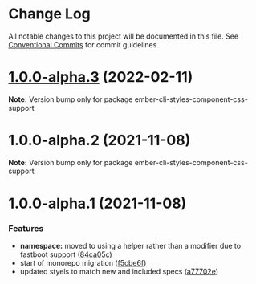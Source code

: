 # Change Log

All notable changes to this project will be documented in this file.
See [Conventional Commits](https://conventionalcommits.org) for commit guidelines.

# [1.0.0-alpha.3](https://github.com/webark/ember-cli-styles/compare/ember-cli-styles-component-css-support@1.0.0-alpha.2...ember-cli-styles-component-css-support@1.0.0-alpha.3) (2022-02-11)

**Note:** Version bump only for package ember-cli-styles-component-css-support

# 1.0.0-alpha.2 (2021-11-08)

**Note:** Version bump only for package ember-cli-styles-component-css-support

# 1.0.0-alpha.1 (2021-11-08)

### Features

- **namespace:** moved to using a helper rather than a modifier due to fastboot support ([84ca05c](https://github.com/webark/ember-cli-styles/commit/84ca05cbe28959aa7ef12d73986b79477098c404))
- start of monorepo migration ([f5cbe6f](https://github.com/webark/ember-cli-styles/commit/f5cbe6f6407cc0c0220763abad2023559c9fd009))
- updated styels to match new and included specs ([a77702e](https://github.com/webark/ember-cli-styles/commit/a77702e1f32947f66595bce24f49d0f5041ba680))
